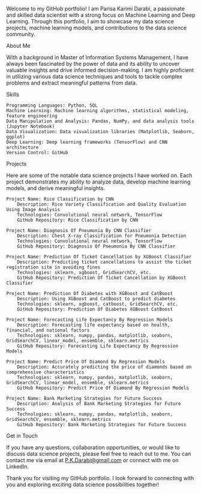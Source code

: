 Welcome to my GitHub portfolio! I am Parisa Karimi Darabi, a passionate and skilled data scientist with a strong focus on Machine Learning and Deep Learning. Through this portfolio, I aim to showcase my data science projects, machine learning models, and contributions to the data science community.

About Me

With a background in Master of Information Systems Management, I have always been fascinated by the power of data and its ability to uncover valuable insights and drive informed decision-making. I am highly proficient in utilizing various data science techniques and tools to tackle complex problems and extract meaningful patterns from data.

Skills

    Programming Languages: Python, SQL
    Machine Learning: Machine learning algorithms, statistical modeling, feature engineering
    Data Manipulation and Analysis: Pandas, NumPy, and data analysis tools (Jupyter Notebook)
    Data Visualization: Data visualization libraries (Matplotlib, Seaborn, ggplot)
    Deep Learning: Deep learning frameworks (TensorFlow) and CNN architecture
    Version Control: GitHub

Projects

Here are some of the notable data science projects I have worked on. Each project demonstrates my ability to analyze data, develop machine learning models, and derive meaningful insights.

    Project Name: Rice Classification by CNN
        Description: Rice Variety Classification and Quality Evaluation Using Image Analysis
        Technologies: Convolutional neural network, TensorFlow
        GitHub Repository: Rice Classification by CNN

    Project Name: Diagnosis Of Pneumonia By CNN Classifier
        Description: Chest X-ray Classification for Pneumonia Detection
        Technologies: Convolutional neural network, TensorFlow
        GitHub Repository: Diagnosis Of Pneumonia By CNN Classifier

    Project Name: Prediction Of Ticket Cancellation by XGBoost Classifier
        Description: Predicting ticket cancellations to assist the ticket registration site in avoiding fines
        Technologies: sklearn, xgboost, GridSearchCV, etc.
        GitHub Repository: Prediction Of Ticket Cancellation by XGBoost Classifier

    Project Name: Prediction Of Diabetes with XGBoost and CatBoost
        Description: Using XGBoost and CatBoost to predict diabetes
        Technologies: sklearn, xgboost, catboost, GridSearchCV, etc.
        GitHub Repository: Prediction Of Diabetes XGBoost CatBoost

    Project Name: Forecasting Life Expectancy By Regression Models
        Description: Forecasting life expectancy based on health, financial, and national factors
        Technologies: sklearn, numpy, pandas, matplotlib, seaborn, GridSearchCV, linear_model, ensemble, sklearn.metrics
        GitHub Repository: Forecasting Life Expectancy By Regression Models

    Project Name: Predict Price Of Diamond By Regression Models
        Description: Accurately predicting the price of diamonds based on comprehensive characteristics
        Technologies: sklearn, numpy, pandas, matplotlib, seaborn, GridSearchCV, linear_model, ensemble, sklearn.metrics
        GitHub Repository: Predict Price Of Diamond By Regression Models

    Project Name: Bank Marketing Strategies for Future Success
        Description: Analysis of Bank Marketing Strategies for Future Success
        Technologies: sklearn, numpy, pandas, matplotlib, seaborn, GridSearchCV, ensemble, sklearn.metrics
        GitHub Repository: Bank Marketing Strategies for Future Success

Get in Touch

If you have any questions, collaboration opportunities, or would like to discuss data science projects, please feel free to reach out to me. You can contact me via email at P.K.Darabi@gmail.com or connect with me on LinkedIn.

Thank you for visiting my GitHub portfolio. I look forward to connecting with you and exploring exciting data science possibilities together!

